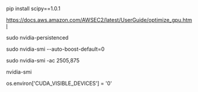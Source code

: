pip install scipy==1.0.1

https://docs.aws.amazon.com/AWSEC2/latest/UserGuide/optimize_gpu.html

sudo nvidia-persistenced

sudo nvidia-smi --auto-boost-default=0

sudo nvidia-smi -ac 2505,875



nvidia-smi

os.environ['CUDA_VISIBLE_DEVICES'] = '0'
